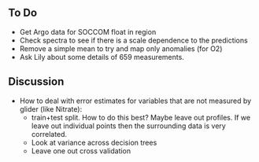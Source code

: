 ## To Do

- Get Argo data for SOCCOM float in region
- Check spectra to see if there is a scale dependence to the predictions
- Remove a simple mean to try and map only anomalies (for O2)
- Ask Lily about some details of 659 measurements.

## Discussion
- How to deal with error estimates for variables that are not measured by glider (like Nitrate):
  - train+test split. How to do this best? Maybe leave out profiles. If we leave out individual points then the surrounding data is very correlated.
  - Look at variance across decision trees
  - Leave one out cross validation
